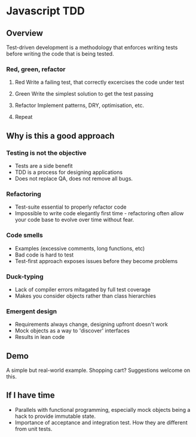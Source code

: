 # Javascript TDD

## Overview

Test-driven development is a methodology that enforces writing tests before writing the code that is being tested.

### Red, green, refactor

1. Red
Write a failing test, that correctly excercises the code under test

2. Green
Write the simplest solution to get the test passing

3. Refactor
Implement patterns, DRY, optimisation, etc.

4. Repeat

## Why is this a good approach

### Testing is not the objective
+ Tests are a side benefit
+ TDD is a process for designing applications
+ Does not replace QA, does not remove all bugs.

### Refactoring
+ Test-suite essential to properly refactor code
+ Impossible to write code elegantly first time - refactoring often allow your code base to evolve over time without fear.

### Code smells
+ Examples (excessive comments, long functions, etc)
+ Bad code is hard to test
+ Test-first approach exposes issues before they become problems

### Duck-typing
+ Lack of compiler errors mitagated by full test coverage
+ Makes you consider objects rather than class hierarchies

### Emergent design
+ Requirements always change, designing upfront doesn't work
+ Mock objects as a way to 'discover' interfaces
+ Results in lean code

## Demo

A simple but real-world example. Shopping cart? Suggestions welcome on this.

## If I have time

+ Parallels with functional programming, especially mock objects being a hack to provide immutable state.
+ Importance of acceptance and integration test. How they are different from unit tests.
